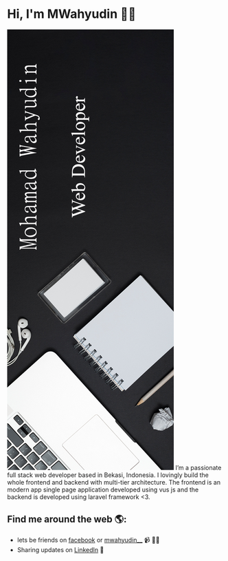 # Hi, I'm MWahyudin 👋🏾

<img src="https://raw.githubusercontent.com/MWahyudin/MWahyudin/master/profile.jpg" alt="Web Developer">
I’m a passionate full stack web developer based in Bekasi, Indonesia. I lovingly build the whole frontend and backend with multi-tier architecture. The frontend is an modern app single page application developed using vus js and the backend is developed using laravel framework <3.

## Find me around the web 🌎:
- lets be friends on <a href="https://www.facebook.com/MWahyu.Root">facebook</a> or <a href="https://www.twitter.com/mwahyudin__">mwahyudin__</a> 📹 ✍🏾
- Sharing updates on <a href="https://www.linkedin.com/in/mwahyudin/">LinkedIn</a> 💼
